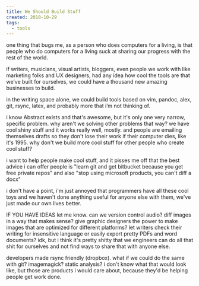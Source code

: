 ```yaml
---
title: We Should Build Stuff
created: 2018-10-29
tags:
  - tools
---
```


one thing that bugs me, as a person who does computers for a living, is that people who do computers for a living suck at sharing our progress with the rest of the world.

if writers, musicians, visual artists, bloggers, even people we work with like marketing folks and UX designers, had any idea how cool the tools are that we’ve built for ourselves, we could have a thousand new amazing businesses to build.

in the writing space alone, we could build tools based on vim, pandoc, alex, git, rsync, latex, and probably more that i’m not thinking of.

i know Abstract exists and that's awesome, but it's only one very narrow, specific problem. why aren't we solving other problems that way? we have cool shiny stuff and it works really well, mostly. and people are emailing themselves drafts so they don't lose their work if their computer dies, like it's 1995. why don't we build more cool stuff for other people who create cool stuff?

i want to help people make cool stuff, and it pisses me off that the best advice i can offer people is "learn git and get bitbucket because you get free private repos" and also "stop using microsoft products, you can't diff a docx"

i don't have a point, i'm just annoyed that programmers have all these cool toys and we haven't done anything useful for anyone else with them, we've just made our own lives better.

IF YOU HAVE IDEAS let me know. can we version control audio? diff images in a way that makes sense? give graphic designers the power to make images that are optimized for different platforms? let writers check their writing for insensitive language or easily export pretty PDFs and word documents? idk, but i think it's pretty shitty that we engineers can do all that shit for ourselves and not find ways to share that with anyone else.

developers made rsync friendly (dropbox). what if we could do the same with git? imagemagick? static analysis? i don't know what that would look like, but those are products i would care about, because they'd be helping people get work done.

